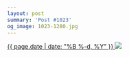 ```yaml
---
layout: post
summary: 'Post #1023'
og_image: 1023-1280.jpg
---
```


<p>
 <time>
  <a href="/1023">
   {{ page.date | date: "%B %-d, %Y" }}
  </a>
 </time>
 <a href="/1023">
  <img data-taken="10/25/2019" sizes="(min-width: 700px) 50vw, calc(100vw - 2rem)" src="{{ site.assets_url }}/1023-640.jpg" srcset="{{ site.assets_url }}/1023-320.jpg 320w, {{ site.assets_url }}/1023-640.jpg 640w, {{ site.assets_url }}/1023-960.jpg 960w, {{ site.assets_url }}/1023-1280.jpg 1280w"/>
 </a>
</p>
